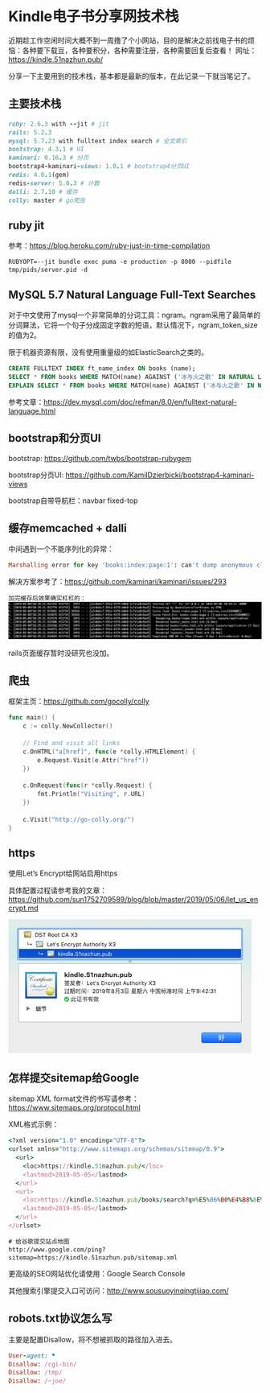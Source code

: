 # Kindle电子书分享网技术栈
近期趁工作空闲时间大概不到一周撸了个小网站，目的是解决之前找电子书的烦恼：各种要下载豆，各种要积分，各种需要注册，各种需要回复后查看！
网址：https://kindle.51nazhun.pub/

分享一下主要用到的技术栈，基本都是最新的版本，在此记录一下就当笔记了。

## 主要技术栈
```ruby
ruby: 2.6.3 with --jit # jit
rails: 5.2.3
mysql: 5.7.23 with fulltext index search # 全文索引
bootstrap: 4.3.1 # UI
kaminari: 0.16.3 # 分页
bootstrap4-kaminari-views: 1.0.1 # bootstrap4分页UI
redis: 4.0.1(gem)
redis-server: 5.0.3 # 计数
dalli: 2.7.10 # 缓存
colly: master # go爬虫
```
## ruby jit
参考：https://blog.heroku.com/ruby-just-in-time-compilation
```shell
RUBYOPT=--jit bundle exec puma -e production -p 8000 --pidfile tmp/pids/server.pid -d
```
## MySQL 5.7 Natural Language Full-Text Searches
对于中文使用了mysql一个非常简单的分词工具：ngram。ngram采用了最简单的分词算法，它将一个句子分成固定字数的短语，默认情况下，ngram_token_size的值为2。

限于机器资源有限，没有使用重量级的如ElasticSearch之类的。
```sql
CREATE FULLTEXT INDEX ft_name_index ON books (name);
SELECT * FROM books WHERE MATCH(name) AGAINST ('冰与火之歌' IN NATURAL LANGUAGE MODE);
EXPLAIN SELECT * FROM books WHERE MATCH(name) AGAINST ('冰与火之歌' IN NATURAL LANGUAGE MODE);
```
参考文章：https://dev.mysql.com/doc/refman/8.0/en/fulltext-natural-language.html

## bootstrap和分页UI
bootstrap: https://github.com/twbs/bootstrap-rubygem

bootstrap分页UI: https://github.com/KamilDzierbicki/bootstrap4-kaminari-views

bootstrap自带导航栏：navbar fixed-top

## 缓存memcached + dalli
中间遇到一个不能序列化的异常：
```ruby
Marshalling error for key 'books:index:page:1': can't dump anonymous class #<Module:0x000055cc7d436940
```
解决方案参考了：https://github.com/kaminari/kaminari/issues/293

`加完缓存后效果确实杠杠的：`
![首页加载时间](imgs/index-page-time.jpg)

rails页面缓存暂时没研究也没加。

## 爬虫
框架主页：https://github.com/gocolly/colly
```go
func main() {
	c := colly.NewCollector()

	// Find and visit all links
	c.OnHTML("a[href]", func(e *colly.HTMLElement) {
		e.Request.Visit(e.Attr("href"))
	})

	c.OnRequest(func(r *colly.Request) {
		fmt.Println("Visiting", r.URL)
	})

	c.Visit("http://go-colly.org/")
}
```

## https
使用Let’s Encrypt给网站启用https

具体配置过程请参考我的文章：https://github.com/sun1752709589/blog/blob/master/2019/05/06/let_us_encrypt.md

![https](imgs/kindle.51nazhun.pub-ssl.jpg)

## 怎样提交sitemap给Google
sitemap XML format文件的书写请参考：https://www.sitemaps.org/protocol.html

XML格式示例：
```ruby
<?xml version="1.0" encoding="UTF-8"?>
<urlset xmlns="http://www.sitemaps.org/schemas/sitemap/0.9"> 
  <url>
    <loc>https://kindle.51nazhun.pub/</loc>
    <lastmod>2019-05-05</lastmod>
  </url>
  <url>
    <loc>https://kindle.51nazhun.pub/books/search?q=%E5%86%B0%E4%B8%8E%E7%81%AB%E4%B9%8B%E6%AD%8C</loc>
    <lastmod>2019-05-05</lastmod>
  </url>
</urlset>
```

```shell
# 给谷歌提交站点地图
http://www.google.com/ping?sitemap=https://kindle.51nazhun.pub/sitemap.xml
```
更高级的SEO网站优化请使用：Google Search Console

其他搜索引擎提交入口可访问：http://www.sousuoyinqingtijiao.com/

## robots.txt协议怎么写
主要是配置Disallow，将不想被抓取的路径加入进去。
```ruby
User-agent: *
Disallow: /cgi-bin/
Disallow: /tmp/
Disallow: /~joe/
```